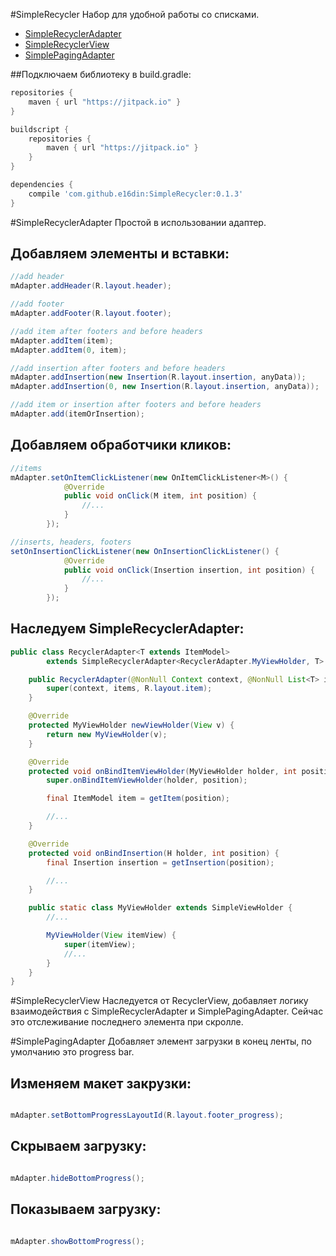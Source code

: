 #SimpleRecycler
Набор для удобной работы со списками.  

* [SimpleRecyclerAdapter](https://github.com/e16din/SimpleRecycler#simplerecycleradapter)
* [SimpleRecyclerView](https://github.com/e16din/SimpleRecycler#simplerecyclerview)
* [SimplePagingAdapter](https://github.com/e16din/SimpleRecycler#simplepagingadapter)

##Подключаем библиотеку в build.gradle: 
```groovy
repositories {
    maven { url "https://jitpack.io" }
}

buildscript {
    repositories {
        maven { url "https://jitpack.io" }
    }
}

dependencies {
    compile 'com.github.e16din:SimpleRecycler:0.1.3'
}
```

#SimpleRecyclerAdapter
Простой в использовании адаптер.  

## Добавляем элементы и вставки:
```java
//add header
mAdapter.addHeader(R.layout.header);

//add footer
mAdapter.addFooter(R.layout.footer);

//add item after footers and before headers
mAdapter.addItem(item);
mAdapter.addItem(0, item);

//add insertion after footers and before headers
mAdapter.addInsertion(new Insertion(R.layout.insertion, anyData));
mAdapter.addInsertion(0, new Insertion(R.layout.insertion, anyData));

//add item or insertion after footers and before headers
mAdapter.add(itemOrInsertion);
```

## Добавляем обработчики кликов:
```java
//items
mAdapter.setOnItemClickListener(new OnItemClickListener<M>() {
            @Override
            public void onClick(M item, int position) {
                //...
            }
        });

//inserts, headers, footers
setOnInsertionClickListener(new OnInsertionClickListener() {
            @Override
            public void onClick(Insertion insertion, int position) {
                //...
            }
        });
```

## Наследуем SimpleRecyclerAdapter:
```java
public class RecyclerAdapter<T extends ItemModel>
        extends SimpleRecyclerAdapter<RecyclerAdapter.MyViewHolder, T> {

    public RecyclerAdapter(@NonNull Context context, @NonNull List<T> items) {
        super(context, items, R.layout.item);
    }

    @Override
    protected MyViewHolder newViewHolder(View v) {
        return new MyViewHolder(v);
    }

    @Override
    protected void onBindItemViewHolder(MyViewHolder holder, int position) {
        super.onBindItemViewHolder(holder, position);

        final ItemModel item = getItem(position);

        //...
    }

	@Override
    protected void onBindInsertion(H holder, int position) {
    	final Insertion insertion = getInsertion(position);

        //...
    }

    public static class MyViewHolder extends SimpleViewHolder {
		//...

        MyViewHolder(View itemView) {
            super(itemView);
            //...
        }
    }
}
```

#SimpleRecyclerView
Наследуется от RecyclerView, добавляет логику взаимодействия с SimpleRecyclerAdapter и SimplePagingAdapter.
Сейчас это отслеживание последнего элемента при скролле.

#SimplePagingAdapter
Добавляет элемент загрузки в конец ленты, по умолчанию это progress bar.

## Изменяем макет закрузки:
```java

mAdapter.setBottomProgressLayoutId(R.layout.footer_progress);
```

## Скрываем загрузку:
```java

mAdapter.hideBottomProgress();
```

## Показываем загрузку:
```java

mAdapter.showBottomProgress();
```


